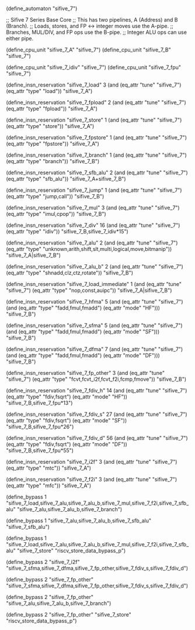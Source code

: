 (define_automaton "sifive_7")

;; Sifive 7 Series Base Core
;; This has two pipelines, A (Address) and B (Branch).
;; Loads, stores, and FP <-> integer moves use the A-pipe.
;; Branches, MUL/DIV, and FP ops use the B-pipe.
;; Integer ALU ops can use either pipe.

(define_cpu_unit "sifive_7_A" "sifive_7")
(define_cpu_unit "sifive_7_B" "sifive_7")

(define_cpu_unit "sifive_7_idiv" "sifive_7")
(define_cpu_unit "sifive_7_fpu" "sifive_7")

(define_insn_reservation "sifive_7_load" 3
  (and (eq_attr "tune" "sifive_7")
       (eq_attr "type" "load"))
  "sifive_7_A")

(define_insn_reservation "sifive_7_fpload" 2
  (and (eq_attr "tune" "sifive_7")
       (eq_attr "type" "fpload"))
  "sifive_7_A")

(define_insn_reservation "sifive_7_store" 1
  (and (eq_attr "tune" "sifive_7")
       (eq_attr "type" "store"))
  "sifive_7_A")

(define_insn_reservation "sifive_7_fpstore" 1
  (and (eq_attr "tune" "sifive_7")
       (eq_attr "type" "fpstore"))
  "sifive_7_A")

(define_insn_reservation "sifive_7_branch" 1
  (and (eq_attr "tune" "sifive_7")
       (eq_attr "type" "branch"))
  "sifive_7_B")

(define_insn_reservation "sifive_7_sfb_alu" 2
  (and (eq_attr "tune" "sifive_7")
       (eq_attr "type" "sfb_alu"))
  "sifive_7_A+sifive_7_B")

(define_insn_reservation "sifive_7_jump" 1
  (and (eq_attr "tune" "sifive_7")
       (eq_attr "type" "jump,call"))
  "sifive_7_B")

(define_insn_reservation "sifive_7_mul" 3
  (and (eq_attr "tune" "sifive_7")
       (eq_attr "type" "imul,cpop"))
  "sifive_7_B")

(define_insn_reservation "sifive_7_div" 16
  (and (eq_attr "tune" "sifive_7")
       (eq_attr "type" "idiv"))
  "sifive_7_B,sifive_7_idiv*15")

(define_insn_reservation "sifive_7_alu" 2
  (and (eq_attr "tune" "sifive_7")
       (eq_attr "type" "unknown,arith,shift,slt,multi,logical,move,bitmanip"))
  "sifive_7_A|sifive_7_B")

(define_insn_reservation "sifive_7_alu_b" 2
  (and (eq_attr "tune" "sifive_7")
       (eq_attr "type" "shnadd,clz,ctz,rotate"))
  "sifive_7_B")

(define_insn_reservation "sifive_7_load_immediate" 1
  (and (eq_attr "tune" "sifive_7")
       (eq_attr "type" "nop,const,auipc"))
  "sifive_7_A|sifive_7_B")

(define_insn_reservation "sifive_7_hfma" 5
  (and (eq_attr "tune" "sifive_7")
       (and (eq_attr "type" "fadd,fmul,fmadd")
	    (eq_attr "mode" "HF")))
  "sifive_7_B")

(define_insn_reservation "sifive_7_sfma" 5
  (and (eq_attr "tune" "sifive_7")
       (and (eq_attr "type" "fadd,fmul,fmadd")
	    (eq_attr "mode" "SF")))
  "sifive_7_B")

(define_insn_reservation "sifive_7_dfma" 7
  (and (eq_attr "tune" "sifive_7")
       (and (eq_attr "type" "fadd,fmul,fmadd")
	    (eq_attr "mode" "DF")))
  "sifive_7_B")

(define_insn_reservation "sifive_7_fp_other" 3
  (and (eq_attr "tune" "sifive_7")
       (eq_attr "type" "fcvt,fcvt_i2f,fcvt_f2i,fcmp,fmove"))
  "sifive_7_B")

(define_insn_reservation "sifive_7_fdiv_h" 14
  (and (eq_attr "tune" "sifive_7")
       (eq_attr "type" "fdiv,fsqrt")
       (eq_attr "mode" "HF"))
  "sifive_7_B,sifive_7_fpu*13")

(define_insn_reservation "sifive_7_fdiv_s" 27
  (and (eq_attr "tune" "sifive_7")
       (eq_attr "type" "fdiv,fsqrt")
       (eq_attr "mode" "SF"))
  "sifive_7_B,sifive_7_fpu*26")

(define_insn_reservation "sifive_7_fdiv_d" 56
  (and (eq_attr "tune" "sifive_7")
       (eq_attr "type" "fdiv,fsqrt")
       (eq_attr "mode" "DF"))
  "sifive_7_B,sifive_7_fpu*55")

(define_insn_reservation "sifive_7_i2f" 3
  (and (eq_attr "tune" "sifive_7")
       (eq_attr "type" "mtc"))
  "sifive_7_A")

(define_insn_reservation "sifive_7_f2i" 3
  (and (eq_attr "tune" "sifive_7")
       (eq_attr "type" "mfc"))
  "sifive_7_A")

(define_bypass 1 "sifive_7_load,sifive_7_alu,sifive_7_alu_b,sifive_7_mul,sifive_7_f2i,sifive_7_sfb_alu"
  "sifive_7_alu,sifive_7_alu_b,sifive_7_branch")

(define_bypass 1 "sifive_7_alu,sifive_7_alu_b,sifive_7_sfb_alu"
  "sifive_7_sfb_alu")

(define_bypass 1 "sifive_7_load,sifive_7_alu,sifive_7_alu_b,sifive_7_mul,sifive_7_f2i,sifive_7_sfb_alu"
  "sifive_7_store" "riscv_store_data_bypass_p")

(define_bypass 2 "sifive_7_i2f"
  "sifive_7_sfma,sifive_7_dfma,sifive_7_fp_other,sifive_7_fdiv_s,sifive_7_fdiv_d")

(define_bypass 2 "sifive_7_fp_other"
  "sifive_7_sfma,sifive_7_dfma,sifive_7_fp_other,sifive_7_fdiv_s,sifive_7_fdiv_d")

(define_bypass 2 "sifive_7_fp_other"
  "sifive_7_alu,sifive_7_alu_b,sifive_7_branch")

(define_bypass 2 "sifive_7_fp_other"
  "sifive_7_store" "riscv_store_data_bypass_p")
